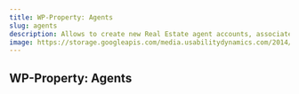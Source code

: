```yaml
---
title: WP-Property: Agents
slug: agents
description: Allows to create new Real Estate agent accounts, associate them with properties, filter properties by agent and more.
image: https://storage.googleapis.com/media.usabilitydynamics.com/2014/10/898293ed-wpproperty-extension-agents-icon-300x300.png
---
```


## WP-Property: Agents